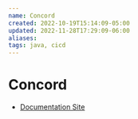 ```yaml
---
name: Concord
created: 2022-10-19T15:14:09-05:00
updated: 2022-11-28T17:29:09-06:00
aliases: 
tags: java, cicd
---
```


# Concord
- [Documentation Site](https://concord.walmartlabs.com)
